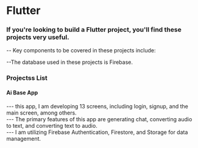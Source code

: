 # Flutter


### If you're looking to build a Flutter project, you'll find these projects very useful.

-- Key components to be covered in these projects include:

--The database used in these projects is Firebase.


### Projectss List

#### Ai Base App

 --- this app, I am developing 13 screens, including login, signup, and the main screen, among others. <br>
 --- The primary features of this app are generating chat, converting audio to text, and converting text to audio.  <br>
 --- I am utilizing Firebase Authentication, Firestore, and Storage for data management. <br>

